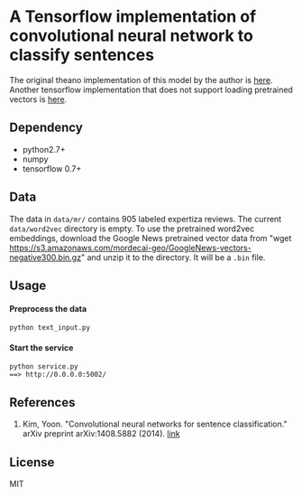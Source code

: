 A Tensorflow implementation of convolutional neural network to classify sentences
=========

The original theano implementation of this model by the author is [here](https://github.com/yoonkim/CNN_sentence). Another tensorflow implementation that does not support loading pretrained vectors is [here](https://github.com/dennybritz/cnn-text-classification-tf).

## Dependency

- python2.7+
- numpy
- tensorflow 0.7+

## Data

The data in `data/mr/` contains 905 labeled expertiza reviews. The current `data/word2vec` directory is empty. To use the pretrained word2vec embeddings, download the Google News pretrained vector data from
"wget https://s3.amazonaws.com/mordecai-geo/GoogleNews-vectors-negative300.bin.gz"
and unzip it to the directory. It will be a `.bin` file.

## Usage

#### Preprocess the data

    python text_input.py

#### Start the service
    python service.py
    ==> http://0.0.0.0:5002/
    
    
## References

1. Kim, Yoon. "Convolutional neural networks for sentence classification." arXiv preprint arXiv:1408.5882 (2014). [link](http://arxiv.org/abs/1408.5882)

## License
MIT
